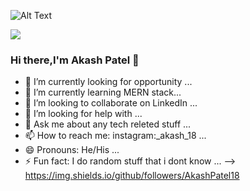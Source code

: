 ![Alt Text](https://raw.githubusercontent.com/chandrikadeb7/chandrikadeb7/master/readme.gif)

![](https://komarev.com/ghpvc/?username=AkashPatel18&color=brightgreen)

### Hi there,I'm Akash Patel 👋



- 🔭 I’m currently looking for opportunity ...
- 🌱 I’m currently learning MERN stack...
- 👯 I’m looking to collaborate on LinkedIn ...
- 🤔 I’m looking for help with ...
- 💬 Ask me about any tech releted stuff ...
- 📫 How to reach me: instagram:_akash_18 ...
- 😄 Pronouns: He/His ...
- ⚡ Fun fact: I do random stuff that i dont know  ...
-->
https://img.shields.io/github/followers/AkashPatel18
